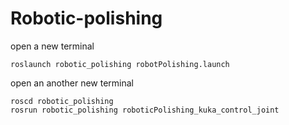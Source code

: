# Robotic-polishing

open a new terminal
```
roslaunch robotic_polishing robotPolishing.launch
```

open an another new terminal 
```
roscd robotic_polishing
rosrun robotic_polishing roboticPolishing_kuka_control_joint 

```
